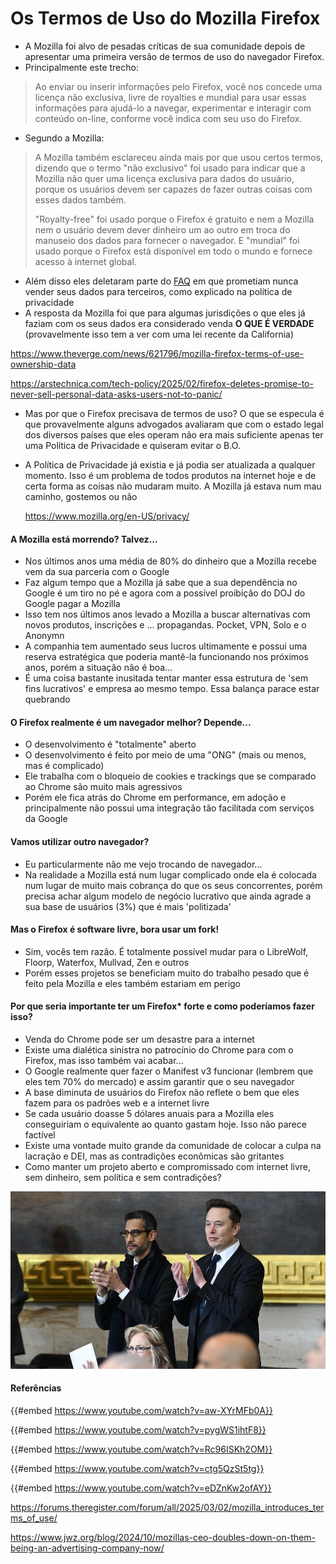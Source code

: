 # Os Termos de Uso do Mozilla Firefox

- A Mozilla foi alvo de pesadas críticas de sua comunidade depois de apresentar uma primeira versão de termos de uso do navegador Firefox.
- Principalmente este trecho:

> Ao enviar ou inserir informações pelo Firefox, você nos concede uma licença não exclusiva, livre de royalties e mundial para usar essas informações para ajudá-lo a navegar, experimentar e interagir com conteúdo on-line, conforme você indica com seu uso do Firefox.

- Segundo a Mozilla:

> A Mozilla também esclareceu ainda mais por que usou certos termos, dizendo que o termo "não exclusivo" foi usado para indicar que a Mozilla não quer uma licença exclusiva para dados do usuário, porque os usuários devem ser capazes de fazer outras coisas com esses dados também.
>
> "Royalty-free" foi usado porque o Firefox é gratuito e nem a Mozilla nem o usuário devem dever dinheiro um ao outro em troca do manuseio dos dados para fornecer o navegador. E "mundial" foi usado porque o Firefox está disponível em todo o mundo e fornece acesso à internet global.

- Além disso eles deletaram parte do [FAQ](https://web.archive.org/web/20250130114707/https://www.mozilla.org/en-US/firefox/faq/) em que prometiam nunca vender seus dados para terceiros, como explicado na política de privacidade
- A resposta da Mozilla foi que para algumas jurisdições o que eles já faziam com os seus dados era considerado venda **O QUE É VERDADE** (provavelmente isso tem a ver com uma lei recente da California)

<https://www.theverge.com/news/621796/mozilla-firefox-terms-of-use-ownership-data>

<https://arstechnica.com/tech-policy/2025/02/firefox-deletes-promise-to-never-sell-personal-data-asks-users-not-to-panic/>

- Mas por que o Firefox precisava de termos de uso? O que se especula é que provavelmente alguns advogados avaliaram que com o estado legal dos diversos países que eles operam não era mais suficiente apenas ter uma Política de Privacidade e quiseram evitar o B.O.

- A Política de Privacidade já existia e já podia ser atualizada a qualquer momento. Isso é um problema de todos produtos na internet hoje e de certa forma as coisas não mudaram muito. A Mozilla já estava num mau caminho, gostemos ou não

  <https://www.mozilla.org/en-US/privacy/>

#### A Mozilla está morrendo? Talvez...

- Nos últimos anos uma média de 80% do dinheiro que a Mozilla recebe vem da sua parceria com o Google
- Faz algum tempo que a Mozilla já sabe que a sua dependência no Google é um tiro no pé e agora com a possível proibição do DOJ do Google pagar a Mozilla
- Isso tem nos últimos anos levado a Mozilla a buscar alternativas com novos produtos, inscrições e ... propagandas. Pocket, VPN, Solo e o Anonymn
- A companhia tem aumentado seus lucros ultimamente e possui uma reserva estratégica que poderia mantê-la funcionando nos próximos anos, porém a situação não é boa...
- É uma coisa bastante inusitada tentar manter essa estrutura de 'sem fins lucrativos' e empresa ao mesmo tempo. Essa balança parace estar quebrando

#### O Firefox realmente é um navegador melhor? Depende...

- O desenvolvimento é "totalmente" aberto
- O desenvolvimento é feito por meio de uma "ONG" (mais ou menos, mas é complicado)
- Ele trabalha com o bloqueio de cookies e trackings que se comparado ao Chrome são muito mais agressivos
- Porém ele fica atrás do Chrome em performance, em adoção e principalmente não possui uma integração tão facilitada com serviços da Google

#### Vamos utilizar outro navegador?

- Eu particularmente não me vejo trocando de navegador...
- Na realidade a Mozilla está num lugar complicado onde ela é colocada num lugar de muito mais cobrança do que os seus concorrentes, porém precisa achar algum modelo de negócio lucrativo que ainda agrade a sua base de usuários (3%) que é mais 'politizada'

#### Mas o Firefox é software livre, bora usar um fork!

- Sim, vocês tem razão. É totalmente possível mudar para o LibreWolf, Floorp, Waterfox, Mullvad, Zen e outros
- Porém esses projetos se beneficiam muito do trabalho pesado que é feito pela Mozilla e eles também estariam em perigo  

#### Por que seria importante ter um Firefox\* forte e como poderíamos fazer isso?

- Venda do Chrome pode ser um desastre para a internet
- Existe uma dialética sinistra no patrocínio do Chrome para com o Firefox, mas isso também vai acabar...
- O Google realmente quer fazer o Manifest v3 funcionar (lembrem que eles tem 70% do mercado) e assim garantir que o seu navegador
- A base diminuta de usuários do Firefox não reflete o bem que eles fazem para os padrões web e a internet livre
- Se cada usuário doasse 5 dólares anuais para a Mozilla eles conseguiriam o equivalente ao quanto gastam hoje. Isso não parece factível
- Existe uma vontade muito grande da comunidade de colocar a culpa na lacração e DEI, mas as contradições econômicas são gritantes
- Como manter um projeto aberto e compromissado com internet livre, sem dinheiro, sem política e sem contradições?

![image.png](./mozilla_firefox/image.png)

#### Referências

{{#embed https://www.youtube.com/watch?v=aw-XYrMFb0A}}

{{#embed https://www.youtube.com/watch?v=pygWS1ihtF8}}

{{#embed https://www.youtube.com/watch?v=Rc96ISKh2OM}}

{{#embed https://www.youtube.com/watch?v=ctg5QzSt5tg}}

{{#embed https://www.youtube.com/watch?v=eDZnKw2ofAY}}

<https://forums.theregister.com/forum/all/2025/03/02/mozilla_introduces_terms_of_use/>

<https://www.jwz.org/blog/2024/10/mozillas-ceo-doubles-down-on-them-being-an-advertising-company-now/>
